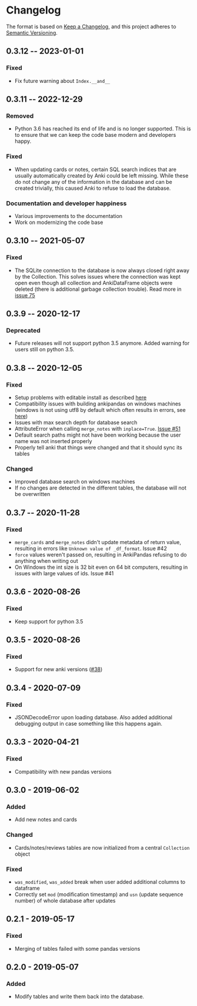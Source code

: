 # Changelog

The format is based on [Keep a Changelog](https://keepachangelog.com/en/1.0.0/),
and this project adheres to [Semantic Versioning](https://semver.org/spec/v2.0.0.html).

## 0.3.12 -- 2023-01-01

### Fixed

- Fix future warning about `Index.__and__`

## 0.3.11 -- 2022-12-29

### Removed

- Python 3.6 has reached its end of life and is no longer supported. This is to
  ensure that we can keep the code base modern and developers happy.

### Fixed

- When updating cards or notes, certain SQL search indices that are usually
  automatically created by Anki could be left missing. While these do not
  change any of the information in the database and can be created trivially,
  this caused Anki to refuse to load the database.

### Documentation and developer happiness

- Various improvements to the documentation
- Work on modernizing the code base

## 0.3.10 -- 2021-05-07

### Fixed

- The SQLite connection to the database is now always closed right away by the Collection.
  This solves issues where the connection was kept open even though all collection and
  AnkiDataFrame objects were deleted (there is additional garbage collection trouble).
  Read more in [issue 75](https://github.com/klieret/AnkiPandas/issues/75)

## 0.3.9 -- 2020-12-17

### Deprecated

- Future releases will not support python 3.5 anymore. Added warning for users still on
  python 3.5.

## 0.3.8 -- 2020-12-05

### Fixed

- Setup problems with editable install as described [here](https://github.com/pypa/pip/issues/7953)
- Compatibility issues with building ankipandas on windows machines (windows is not
  using utf8 by default which often results in errors, see
  [here](https://discuss.python.org/t/pep-597-enable-utf-8-mode-by-default-on-windows/3122))
- Issues with max search depth for database search
- AttributeError when calling `merge_notes` with `inplace=True`. [Issue #51](https://github.com/klieret/AnkiPandas/issues/51)
- Default search paths might not have been working because the user name was not inserted properly
- Properly tell anki that things were changed and that it should sync its tables

### Changed

- Improved database search on windows machines
- If no changes are detected in the different tables, the database will not be overwritten

## 0.3.7 -- 2020-11-28

### Fixed

- `merge_cards` and `merge_notes` didn't update metadata of return value, resulting in errors like
  `Unknown value of _df_format`. Issue #42
- `force` values weren't passed on, resulting in AnkiPandas refusing to do anything
  when writing out
- On Windows the int size is 32 bit even on 64 bit computers, resulting in issues with
  large values of ids. Issue #41


## 0.3.6 - 2020-08-26

### Fixed

- Keep support for python 3.5

## 0.3.5 - 2020-08-26

### Fixed

- Support for new anki versions ([#38](https://github.com/klieret/AnkiPandas/issues/38))

## 0.3.4 - 2020-07-09

### Fixed

- JSONDecodeError upon loading database. Also added additional debugging output in case something like this happens again.

## 0.3.3 - 2020-04-21

### Fixed

- Compatibility with new pandas versions

## 0.3.0 - 2019-06-02

### Added

- Add new notes and cards

### Changed

- Cards/notes/reviews tables are now initialized from a central ``Collection`` object

### Fixed

- ``was_modified``, ``was_added`` break when user added additional columns to dataframe
- Correctly set ``mod`` (modification timestamp) and ``usn`` (update sequence number) of whole database after updates

## 0.2.1 - 2019-05-17

### Fixed

- Merging of tables failed with some pandas versions

## 0.2.0 - 2019-05-07

### Added

- Modify tables and write them back into the database.
